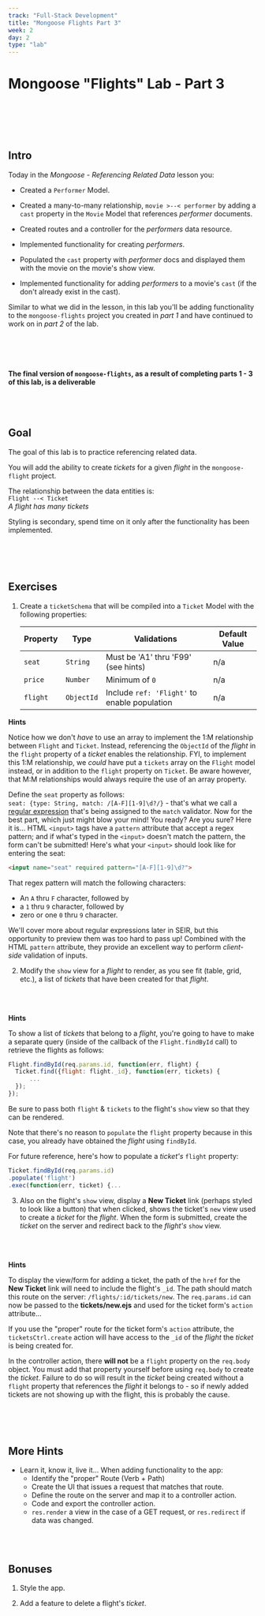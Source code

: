 ```yaml
---
track: "Full-Stack Development"
title: "Mongoose Flights Part 3"
week: 2
day: 2
type: "lab"
---
```


# Mongoose "Flights" Lab - Part 3

<br>
<br>
<br>
<br>


## Intro

Today in the _Mongoose - Referencing Related Data_ lesson you:

- Created a `Performer` Model.

- Created a many-to-many relationship, `movie >--< performer` by adding a `cast` property in the `Movie` Model that references _performer_ documents.

- Created routes and a controller for the _performers_ data resource.

- Implemented functionality for creating  _performers_.

- Populated the `cast` property with _performer_ docs and displayed them with the movie on the movie's show view.

- Implemented functionality for adding _performers_ to a movie's `cast` (if the don't already exist in the cast).

Similar to what we did in the lesson, in this lab you'll be adding functionality to the `mongoose-flights` project you created in _part 1_ and have continued to work on in _part 2_ of the lab.

<br>
<br>
<br>



#### The final version of `mongoose-flights`, as a result of completing parts 1 - 3 of this lab, is a deliverable

<br>
<br>



## Goal

The goal of this lab is to practice referencing related data.

You will add the ability to create _tickets_ for a given _flight_ in the `mongoose-flight` project.

The relationship between the data entities is:<br>
`Flight --< Ticket`<br>
_A flight has many tickets_

Styling is secondary, spend time on it only after the functionality has been implemented.

<br>
<br>
<br>




## Exercises

1. Create a `ticketSchema` that will be compiled into a `Ticket` Model with the following properties:

	| Property | Type | Validations | Default Value |
	|---|---|---|---|
	| `seat`| `String`| Must be 'A1' thru 'F99' (see hints) | n/a |
	| `price`| `Number`| Minimum of `0` | n/a |
	| `flight`| `ObjectId`| Include `ref: 'Flight'` to enable population | n/a |


**Hints**

	
Notice how we don't _have_ to use an array to implement the 1:M relationship between `Flight` and `Ticket`. Instead, referencing the `ObjectId` of the _flight_ in the `flight` property of a _ticket_ enables the relationship. FYI, to implement this 1:M relationship, we _could_ have put a `tickets` array on the `Flight` model instead, or in addition to the `flight` property on `Ticket`. Be aware however, that M:M relationships would always require the use of an array property.

Define the `seat` property as follows:<br>`seat: {type: String, match: /[A-F][1-9]\d?/}` - that's what we call a [regular expression](https://en.wikipedia.org/wiki/Regular_expression) that's being assigned to the `match` validator. Now for the best part, which just might blow your mind! You ready?  Are you sure? Here it is... HTML `<input>` tags have a `pattern` attribute that accept a regex pattern; and if what's typed in the `<input>` doesn't match the pattern, the form can't be submitted! Here's what your `<input>` should look like for entering the seat:
	
```html
<input name="seat" required pattern="[A-F][1-9]\d?">
```

That regex pattern will match the following characters:

- An `A` thru `F` character, followed by
- a `1` thru `9` character, followed by
- zero or one `0` thru `9` character.

We'll cover more about regular expressions later in SEIR, but this opportunity to preview them was too hard to pass up! Combined with the HTML `pattern` attribute, they provide an excellent way to perform _client-side_ validation of inputs.

2. Modify the `show` view for a _flight_ to render, as you see fit (table, grid, etc.), a list of _tickets_ that have been created for that _flight_.

<br>
<br>




**Hints**

	
To show a list of _tickets_ that belong to a _flight_, you're going to have to make a separate query (inside of the callback of the `Flight.findById` call) to retrieve the flights as follows:
	
```javascript
Flight.findById(req.params.id, function(err, flight) {
  Ticket.find({flight: flight._id}, function(err, tickets) {
      ...
  });
});
```

Be sure to pass both `flight` & `tickets` to the flight's `show` view so that they can be rendered.

Note that there's no reason to `populate` the `flight` property because in this case, you already have obtained the _flight_ using `findById`.

For future reference, here's how to populate a _ticket's_ `flight` property:
	
```javascript
Ticket.findById(req.params.id)
.populate('flight')
.exec(function(err, ticket) {...
```

3. Also on the flight's `show` view, display a **New Ticket** link (perhaps styled to look like a button) that when clicked, shows the ticket's `new` view used to create a _ticket_ for the _flight_. When the form is submitted, create the _ticket_ on the server and redirect back to the _flight's_ `show` view.

<br>
<br>




**Hints**

	
	
To display the view/form for adding a ticket, the path of the `href` for the **New Ticket** link will need to include the flight's `_id`.  The path should match this route on the server:  `/flights/:id/tickets/new`. The `req.params.id` can now be passed to the **tickets/new.ejs** and used for the ticket form's `action` attribute...

If you use the "proper" route for the ticket form's `action` attribute, the `ticketsCtrl.create` action will have access to the `_id` of the _flight_ the _ticket_ is being created for.

In the controller action, there **will not** be a `flight` property on the `req.body` object. You must add that property yourself before using `req.body` to create the _ticket_. Failure to do so will result in the _ticket_ being created without a `flight` property that references the _flight_ it belongs to - so if newly added tickets are not showing up with the flight, this is probably the cause.

<br>
<br>
<br>


 
## More Hints

- Learn it, know it, live it... When adding functionality to the app:
	- Identify the "proper" Route (Verb + Path)
	- Create the UI that issues a request that matches that route.
	- Define the route on the server and map it to a controller action.
	- Code and export the controller action.
	- `res.render` a view in the case of a GET request, or `res.redirect` if data was changed.

<br>
<br>

## Bonuses

1. Style the app.

2. Add a feature to delete a flight's _ticket_.
